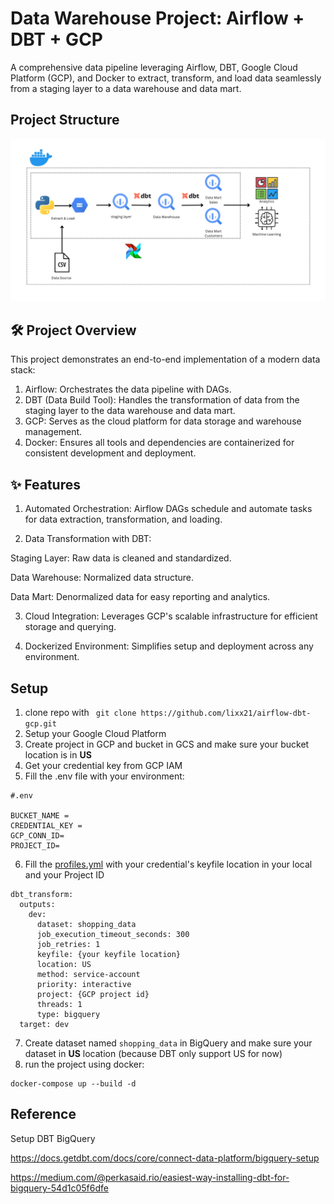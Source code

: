 # Data Warehouse Project: Airflow + DBT + GCP

A comprehensive data pipeline leveraging Airflow, DBT, Google Cloud Platform (GCP), and Docker to extract, transform, and load data seamlessly from a staging layer to a data warehouse and data mart.

## Project Structure

![airflow-dbt](./images/airflow-dbt.png)

## 🛠️ Project Overview
This project demonstrates an end-to-end implementation of a modern data stack:

1. Airflow: Orchestrates the data pipeline with DAGs.
2. DBT (Data Build Tool): Handles the transformation of data from the staging layer to the data warehouse and data mart.
3. GCP: Serves as the cloud platform for data storage and warehouse management.
4. Docker: Ensures all tools and dependencies are containerized for consistent development and deployment.

## ✨ Features

1. Automated Orchestration: Airflow DAGs schedule and automate tasks for data extraction, transformation, and loading.

2. Data Transformation with DBT:

Staging Layer: Raw data is cleaned and standardized.

Data Warehouse: Normalized data structure.

Data Mart: Denormalized data for easy reporting and analytics.

3. Cloud Integration: Leverages GCP's scalable infrastructure for efficient storage and querying.

4. Dockerized Environment: Simplifies setup and deployment across any environment.

## Setup

1. clone repo with ` git clone https://github.com/lixx21/airflow-dbt-gcp.git`
2. Setup your Google Cloud Platform
3. Create project in GCP and bucket in GCS and make sure your bucket location is in **US**
4. Get your credential key from GCP IAM
5. Fill the .env file with your environment:

```
#.env

BUCKET_NAME = 
CREDENTIAL_KEY = 
GCP_CONN_ID= 
PROJECT_ID= 
```
6. Fill the [profiles.yml](./dags/dbt_transform/profiles.yml) with your credential's keyfile location in your local and your Project ID
```
dbt_transform:
  outputs:
    dev:
      dataset: shopping_data
      job_execution_timeout_seconds: 300
      job_retries: 1
      keyfile: {your keyfile location}
      location: US
      method: service-account
      priority: interactive
      project: {GCP project id}
      threads: 1
      type: bigquery
  target: dev
```
7. Create dataset named `shopping_data` in BigQuery and make sure your dataset in **US** location (because DBT only support US for now)
8. run the project using docker:

```
docker-compose up --build -d
```

## Reference

Setup DBT BigQuery

https://docs.getdbt.com/docs/core/connect-data-platform/bigquery-setup

https://medium.com/@perkasaid.rio/easiest-way-installing-dbt-for-bigquery-54d1c05f6dfe